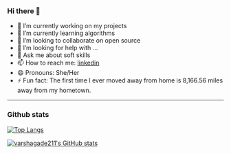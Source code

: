 ### Hi there 👋



- 🔭 I’m currently working on my projects
- 🌱 I’m currently learning algorithms
- 👯 I’m looking to collaborate on open source
- 🤔 I’m looking for help with ...
- 💬 Ask me about soft skills
- 📫 How to reach me: [linkedin](https://www.linkedin.com/in/varsha-gade-7b33aa174/)
- 😄 Pronouns: She/Her
- ⚡ Fun fact: The first time I ever moved away from home is 8,166.56 miles away from my hometown.
---
### Github stats

[![Top Langs](https://github-readme-stats.vercel.app/api/top-langs/?username=varshagade211&langs_count=8&count_private=true)](https://github.com/anuraghazra/github-readme-stats) 

[![varshagade211's GitHub stats](https://github-readme-stats.vercel.app/api?username=varshagade211&count_private=true&theme=react)](https://github.com/GrantChristopherson/github-readme-stats)
